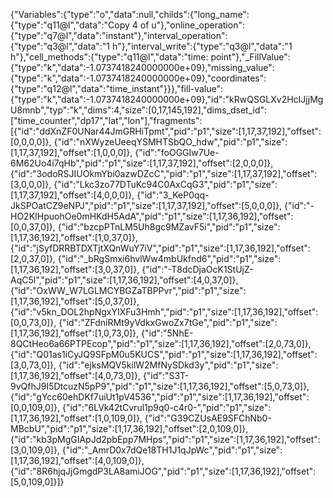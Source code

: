 {"Variables":{"type":"o","data":null,"childs":{"long_name":{"type":"q11@l","data":"Copy 4 of u"},"online_operation":{"type":"q7@l","data":"instant"},"interval_operation":{"type":"q3@l","data":"1 h"},"interval_write":{"type":"q3@l","data":"1 h"},"cell_methods":{"type":"q11@l","data":"time: point"},"_FillValue":{"type":"k","data":-1.0737418240000000e+09},"missing_value":{"type":"k","data":-1.0737418240000000e+09},"coordinates":{"type":"q12@l","data":"time_instant"}}},"fill-value":{"type":"k","data":-1.0737418240000000e+09},"id":"kRwQSGLXv2HcIJjjMgU8mnb","typ":"k","dims":4,"size":[0,17,145,192],"dims_dset_id":["time_counter","dp17","lat","lon"],"fragments":[{"id":"ddXnZF0UNar44JmGRHiTpmt","pid":"p1","size":[1,17,37,192],"offset":[0,0,0,0]},
{"id":"nXWyzeUeeqYSMHTSbQO_hdw","pid":"p1","size":[1,17,37,192],"offset":[1,0,0,0]},
{"id":"foOGGIw7Ue-6M62Uo4i7qHb","pid":"p1","size":[1,17,37,192],"offset":[2,0,0,0]},
{"id":"3odoRSJIUOkmYbi0azwDZcC","pid":"p1","size":[1,17,37,192],"offset":[3,0,0,0]},
{"id":"Lkc3zo77DTuKc94C0AxCqG3","pid":"p1","size":[1,17,37,192],"offset":[4,0,0,0]},
{"id":"3_KeP0qq-JkSPOatCZ9eNPJ","pid":"p1","size":[1,17,37,192],"offset":[5,0,0,0]},
{"id":"-HO2KIHpuohOe0mHKdH5AdA","pid":"p1","size":[1,17,36,192],"offset":[0,0,37,0]},
{"id":"bzcpPTnLM5Uh8gc9MZavF5i","pid":"p1","size":[1,17,36,192],"offset":[1,0,37,0]},
{"id":"jSyfDRRBTDXTjtXQnWuY7iV","pid":"p1","size":[1,17,36,192],"offset":[2,0,37,0]},
{"id":"_bRgSmxi6hvlWw4mbUkfnd6","pid":"p1","size":[1,17,36,192],"offset":[3,0,37,0]},
{"id":"-T8dcDjaOcK1StUjZ-AqC5l","pid":"p1","size":[1,17,36,192],"offset":[4,0,37,0]},
{"id":"OxWW_W7LGLMCYBGZaTBPPvr","pid":"p1","size":[1,17,36,192],"offset":[5,0,37,0]},
{"id":"v5kn_DOL2hpNgxYIXFu3Hmh","pid":"p1","size":[1,17,36,192],"offset":[0,0,73,0]},
{"id":"ZFdniRMt9yVdkxGwoZx7tGe","pid":"p1","size":[1,17,36,192],"offset":[1,0,73,0]},
{"id":"5NhE-8QCtHeo6a66PTPEcop","pid":"p1","size":[1,17,36,192],"offset":[2,0,73,0]},
{"id":"Q01as1iCyJQ9SFpM0u5KUCS","pid":"p1","size":[1,17,36,192],"offset":[3,0,73,0]},
{"id":"ejksMQV5kilW2MfNySDkd3y","pid":"p1","size":[1,17,36,192],"offset":[4,0,73,0]},
{"id":"S3T-9vQfhJ9I5DtcuzN5pP9","pid":"p1","size":[1,17,36,192],"offset":[5,0,73,0]},
{"id":"gYcc60ehDKf7uiUt1pV4536","pid":"p1","size":[1,17,36,192],"offset":[0,0,109,0]},
{"id":"6LVk42tCvrul1p9q0-c4r0-","pid":"p1","size":[1,17,36,192],"offset":[1,0,109,0]},
{"id":"G39CZUsAE9SFChNb0-MBcbU","pid":"p1","size":[1,17,36,192],"offset":[2,0,109,0]},
{"id":"kb3pMgGIApJd2pbEpp7MHps","pid":"p1","size":[1,17,36,192],"offset":[3,0,109,0]},
{"id":"_AmrD0x7dQe18TH1J1qJpWc","pid":"p1","size":[1,17,36,192],"offset":[4,0,109,0]},
{"id":"8R6hjqJjGmgdP3LA8amiJOG","pid":"p1","size":[1,17,36,192],"offset":[5,0,109,0]}]}